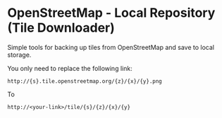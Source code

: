 # OpenStreetMap - Local Repository (Tile Downloader)

Simple tools for backing up tiles from OpenStreetMap and save to local storage.

You only need to replace the following link:

    http://{s}.tile.openstreetmap.org/{z}/{x}/{y}.png

To

    http://<your-link>/tile/{s}/{z}/{x}/{y}
